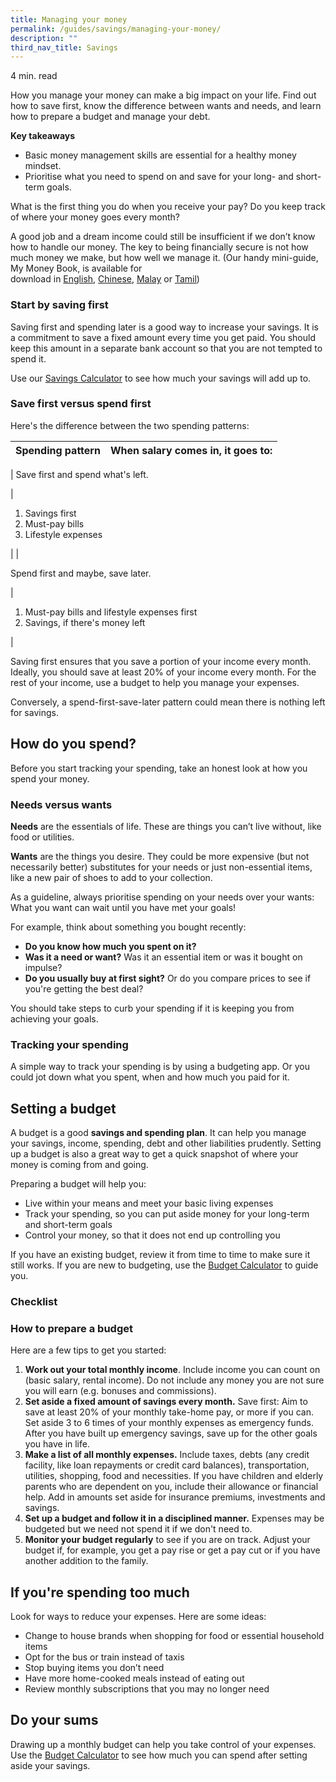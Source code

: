 ```yaml
---
title: ​Managing your money
permalink: /guides/savings/managing-your-money/
description: ""
third_nav_title: Savings
---
```

4 min. read

How you manage your money can make a big impact on your life. Find out how to save first, know the difference between wants and needs, and learn how to prepare a budget and manage your debt.

**Key takeaways**

*   Basic money management skills are essential for a healthy money mindset.
*   Prioritise what you need to spend on and save for your long- and short-term goals.

What is the first thing you do when you receive your pay? Do you keep track of where your money goes every month?

A good job and a dream income could still be insufficient if we don’t know how to handle our money. The key to being financially secure is not how much money we make, but how well we manage it. (Our handy mini-guide, My Money Book, is available for download in [English](https://www.moneysense.gov.sg/-/media/moneysense/guides-publication/my-money_english.ashx), [Chinese](https://www.moneysense.gov.sg/-/media/moneysense/guides-publication/my-money-book_chinese.ashx), [Malay](https://www.moneysense.gov.sg/-/media/moneysense/guides-publication/my-money_malay.ashx) or [Tamil](https://www.moneysense.gov.sg/-/media/moneysense/guides-publication/my-money_tamil.ashx))

### Start by saving first

Saving first and spending later is a good way to increase your savings. It is a commitment to save a fixed amount every time you get paid. You should keep this amount in a separate bank account so that you are not tempted to spend it.

Use our [Savings Calculator](/financial-tools/savings-calculator) to see how much your savings will add up to.

### Save first versus spend first

Here's the difference between the two spending patterns:

| Spending pattern | When salary comes in, it goes to: |
| --- | --- |
| 
Save first and spend what's left.  
  


 | 

1.  Savings first
2.  Must-pay bills
3.  Lifestyle expenses

 |
| 

Spend first and maybe, save later.

 | 

1.  Must-pay bills and lifestyle expenses first
2.  Savings, if there's money left

 |

Saving first ensures that you save a portion of your income every month. Ideally, you should save at least 20% of your income every month. For the rest of your income, use a budget to help you manage your expenses.

Conversely, a spend-first-save-later pattern could mean there is nothing left for savings.

How do you spend?
-----------------

Before you start tracking your spending, take an honest look at how you spend your money.

### Needs versus wants

**Needs** are the essentials of life. These are things you can’t live without, like food or utilities.

**Wants** are the things you desire. They could be more expensive (but not necessarily better) substitutes for your needs or just non-essential items, like a new pair of shoes to add to your collection.

As a guideline, always prioritise spending on your needs over your wants: What you want can wait until you have met your goals!

For example, think about something you bought recently:

*   **Do you know how much you spent on it?**
*   **Was it a need or want?** Was it an essential item or was it bought on impulse?
*   **Do you usually buy at first sight?** Or do you compare prices to see if you're getting the best deal?

You should take steps to curb your spending if it is keeping you from achieving your goals.

### Tracking your spending

A simple way to track your spending is by using a budgeting app. Or you could jot down what you spent, when and how much you paid for it.

Setting a budget
----------------

A budget is a good **savings and spending plan**. It can help you manage your savings, income, spending, debt and other liabilities prudently. Setting up a budget is also a great way to get a quick snapshot of where your money is coming from and going.

Preparing a budget will help you:

*   Live within your means and meet your basic living expenses
*   Track your spending, so you can put aside money for your long-term and short-term goals
*   Control your money, so that it does not end up controlling you

If you have an existing budget, review it from time to time to make sure it still works. If you are new to budgeting, use the [Budget Calculator](https://www.moneysense.gov.sg/financial-tools/budget-calculator) to guide you.

### Checklist

### How to prepare a budget

Here are a few tips to get you started:

1.  **Work out your total monthly income**. Include income you can count on (basic salary, rental income). Do not include any money you are not sure you will earn (e.g. bonuses and commissions).
2.  **Set aside a fixed amount of savings every month.** Save first: Aim to save at least 20% of your monthly take-home pay, or more if you can. Set aside 3 to 6 times of your monthly expenses as emergency funds. After you have built up emergency savings, save up for the other goals you have in life.
3.  **Make a list of all monthly expenses.** Include taxes, debts (any credit facility, like loan repayments or credit card balances), transportation, utilities, shopping, food and necessities. If you have children and elderly parents who are dependent on you, include their allowance or financial help. Add in amounts set aside for insurance premiums, investments and savings.
4.  **Set up a budget and follow it in a disciplined manner.** Expenses may be budgeted but we need not spend it if we don't need to.
5.  **Monitor your budget regularly** to see if you are on track. Adjust your budget if, for example, you get a pay rise or get a pay cut or if you have another addition to the family.

If you're spending too much
---------------------------

Look for ways to reduce your expenses. Here are some ideas:

*   Change to house brands when shopping for food or essential household items
*   Opt for the bus or train instead of taxis
*   Stop buying items you don’t need
*   Have more home-cooked meals instead of eating out
*   Review monthly subscriptions that you may no longer need

Do your sums
------------

Drawing up a monthly budget can help you take control of your expenses. Use the [Budget Calculator](https://www.moneysense.gov.sg/financial-tools/budget-calculator) to see how much you can spend after setting aside your savings.